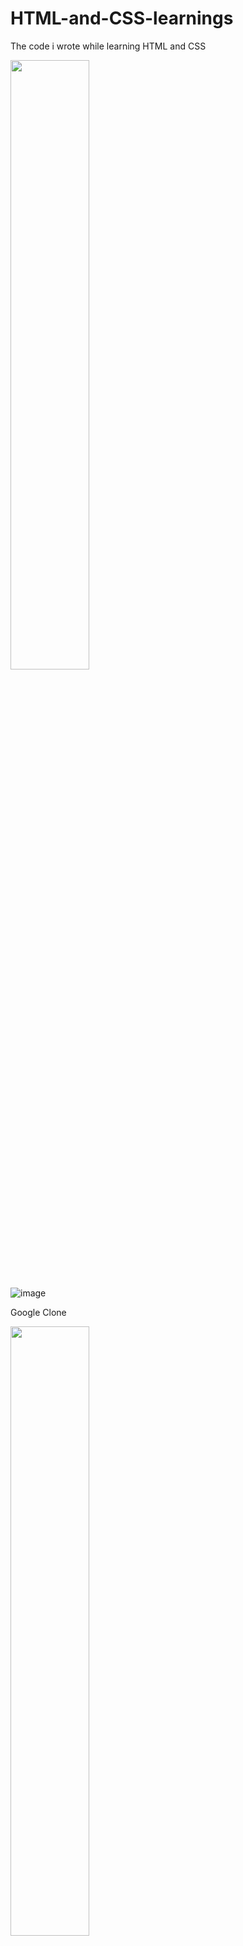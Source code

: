 # HTML-and-CSS-learnings
The code i wrote while learning HTML and CSS

<img src="https://imgur.com/XFgkDHX.png" width="50%">

![image](https://github.com/ayushsgit/HTML-and-CSS-learnings/assets/115374687/68f5af1e-5098-43c2-99a8-41d25102e7c6)

Google Clone

<img src="https://i.imgur.com/E9pp3yx.png" width="50%">

Working Link : https://google-clone.ayushsrepl.repl.co

Personal Website

<img src = "https://i.imgur.com/w2bEjQl.png>" width = "50%">

Personal Website Link : https://stellular-cendol-434ea6.netlify.app/
